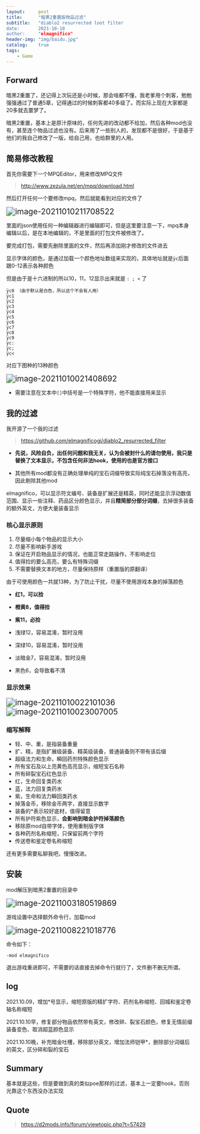 ```yaml
---
layout:     post
title:      "暗黑2重置版物品过滤"
subtitle:   "diablo2 resurrected loot filter
date:       2021-10-10
author:     "elmagnifico"
header-img: "img/baidu.jpg"
catalog:    true
tags:
    - Game
---
```


## Forward

暗黑2重置了，还记得上次玩还是小时候，那会啥都不懂，我老爹用个刺客，勉勉强强通过了普通5章，记得通过的时候刺客都40多级了。而实际上现在大家都是20多就去噩梦了。



暗黑2重置，基本上是原汁原味的，任何先进的改动都不给加，然后各种mod也没有，甚至连个物品过滤也没有。后来用了一些别人的，发现都不是很好，于是基于他们的我自己修改了一版，给自己用，也给群里的人用。



## 简易修改教程

首先你需要下一个MPQEditor，用来修改MPQ文件

> http://www.zezula.net/en/mpq/download.html

然后打开任何一个要修改mpq，然后就能看到对应的文件了

<img src="https://i.loli.net/2021/10/10/KYWVbecydG3MUFL.png" alt="image-20211010211708522" style="zoom:150%;" />

里面的json使用任何一种编辑器进行编辑即可，但是这里要注意一下，mpq本身编辑以后，是在本地编辑的，不是里面的打包文件被修改了。

要完成打包，需要先删除里面的文件，然后再添加刚才修改的文件进去

显示字体的颜色，是通过加载一个颜色地址数组来实现的，具体地址就是`ÿc`后面跟0-12表示各种颜色

但是由于是十六进制的所以10，11，12显示出来就是 `: ; <` 了

```
ÿc0 （由于默认是白色，所以这个不会有人用）
ÿc1
ÿc2
ÿc3
ÿc4
ÿc5
ÿc6
ÿc7
ÿc8
ÿc9
ÿc:
ÿc;
ÿc<
```

对应下图种的13种颜色

<img src="https://i.loli.net/2021/10/10/XF4oyU7OcuL156R.png" alt="image-20211010021408692" style="zoom:150%;" />

- 需要注意在文本中`[]`中括号是一个特殊字符，他不能直接用来显示



## 我的过滤

我开源了一个我的过滤

> https://github.com/elmagnificogi/diablo2_resurrected_filter



- **先说，风险自负，出任何问题和我无关，认为会被封什么的请勿使用，我只是替换了文本显示，不包含任何非法hook，使用的也是官方接口**

- 其他所有mod都没有正确处理单纯的宝石词缀导致实际纯宝石掉落没有高亮，因此剔除其他mod

  

elmagnifico，可以显示符文编号、装备是扩展还是精英，同时还能显示浮动数值范围、显示一些注释、药品区分颜色显示，并且**精简部分部分词缀**，去掉很多装备的额外英文，方便大量装备显示



### 核心显示原则

1. 尽量缩小每个物品的显示大小
2. 尽量不影响新手游戏
3. 保证在开启物品显示的情况，也能正常走路操作，不影响走位
4. 值得捡的要么高亮，要么有特殊词缀
5. 不需要替换文本的地方，尽量保持原样（重置版的原翻译）

由于可使用颜色一共就13种，为了防止干扰，尽量不使用游戏本身的掉落颜色

- **红1，可以捡**

- **橙黄8，值得捡**
- **紫11，必捡**
- 浅绿12，容易混淆，暂时没用
- 深绿10，容易混淆，暂时没用
- 淡暗金7，容易混淆，暂时没用
- 黑色6，会导致看不清



### 显示效果

<img src="https://i.loli.net/2021/10/10/NvDhm48Kz1tEx36.png" alt="image-20211010022101036" style="zoom:150%;" />

<img src="https://i.loli.net/2021/10/10/WPdwvsZJ8Ux2aHe.png" alt="image-20211010023007005" style="zoom:150%;" />



### 缩写解释

- 轻、中、重，是指装备重量
- 扩、精，是指扩展级装备、精英级装备，普通装备则不带有该后缀
- 超级法力和生命，瞬回药剂特殊颜色显示
- 所有宝石及以上亮黄色高亮显示，缩短宝石名称
- 所有碎裂宝石红色显示
- 红，生命回复类药水
- 蓝，法力回复类药水
- 紫，生命和法力瞬回类药水
- 掉落金币，移除金币两字，直接显示数字
- 装备的*表示较好底材，值得留意
- 所有护符紫色显示，**会影响到暗金护符掉落颜色**
- 移除原mod自带字体，使用重制版字体
- 各种药剂名称缩短，只保留前两个字符
- 传送卷和鉴定卷名称缩短

还有更多需要私聊我吧，慢慢改进。



## 安装

mod解压到暗黑2重置的目录中

<img src="https://i.loli.net/2021/10/10/juTn2VYGIJCgPdq.png" alt="image-20211003180519869" style="zoom:150%;" />

游戏设置中选择额外命令行，加载mod

<img src="https://i.loli.net/2021/10/10/QI1C6jX7ArFZHPE.png" alt="image-20211008221018776" style="zoom:150%;" />



命令如下：

```
-mod elmagnifico
```



退出游戏重进即可，不需要的话直接去掉命令行就行了，文件删不删无所谓。



## log

2021.10.09，增加*号显示，缩短原版的精扩字符、药剂名称缩短、回城和鉴定卷轴名称缩短

2021.10.10早，修复部分物品依然带有英文，修改碎、裂宝石颜色，修复无情前缀装备变色、取消超蓝颜色显示

2021.10.10晚，补充暗金吐槽，移除部分英文，增加法师铠甲*，删除部分词缀后的英文，区分碎和裂的宝石



## Summary

基本就是这些，但是要做到真的类似poe那样的过滤，基本上一定要hook，否则光靠这个东西没办法实现



## Quote

>https://d2mods.info/forum/viewtopic.php?t=57429

